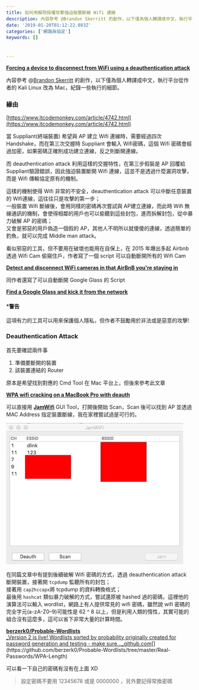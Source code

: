 ```yaml
---
title: 如何用解除授權攻擊強迫裝置斷線 Wifi 連線
description: 內容參考 @Brandon Skerritt 的創作，以下僅為個人轉譯成中文，執行平台從作者的 Kali Linux 改為 Mac，紀錄一些執行的細節。
date: '2019-01-20T01:12:22.083Z'
categories: ['網路與協定']
keywords: []

  
---
```


[**Forcing a device to disconnect from WiFi using a deauthentication attack**](https://hackernoon.com/forcing-a-device-to-disconnect-from-wifi-using-a-deauthentication-attack-f664b9940142)

內容參考 @[Brandon Skerritt](https://hackernoon.com/@brandonskerritt) 的創作，以下僅為個人轉譯成中文，執行平台從作者的 Kali Linux 改為 Mac，紀錄一些執行的細節。

### 緣由

[https://www.itcodemonkey.com/article/4742.html](https://www.itcodemonkey.com/article/4742.html)

當 Suppliant(終端裝置) 希望與 AP 建立 Wifi 連線時，需要經過四次 Handshake，而在第三次交握時 Suppliant 會輸入 Wifi密碼，這個 Wifi 密碼會經過加密，如果密碼正確則成功建立連線，反之則斷開連線。

而 deauthentication attack 利用這樣的交握特性，在第三步假裝是 AP 回覆給 Suppliant驗證錯誤，因此強迫裝置斷開 Wifi 連線，這並不是透過什麼漏洞攻擊，而是 Wifi 傳輸協定原有的機制。

這樣的機制使得 Wifi 非常的不安全，deauthentication attack 可以中斷任意裝置的 Wifi連線，這往往只是攻擊的第一步；  
一般裝置 Wifi 斷線後，會用同樣的密碼再次嘗試與 AP建立連線，而此時 Wifi 無線通訊的機制，會使得相鄰的用戶也可以偷聽到這些封包，進而拆解封包，從中暴力破解 AP 的密碼；  
又會是邪惡的用戶偽造一個假的 AP，其他人不明所以就傻傻的連線，透過簡單的釣魚，就可以完成 Middle man attack。

看似邪惡的工具，但不要用在破壞也能用在自保上，在 2015 年爆出多起 Airbnb 透過 Wifi Cam 偷窺住戶，作者寫了一個 script 可以自動斷開所有的 Wifi Cam

[**Detect and disconnect WiFi cameras in that AirBnB you're staying in**](https://julianoliver.com/output/log_2015-12-18_14-39)

同作者還寫了可以自動斷開 Google Glass 的 Script

[**Find a Google Glass and kick it from the network**](https://julianoliver.com/output/log_2014-05-30_20-52)

#### *警告

這項有力的工具可以用來保護個人隱私，但作者不鼓勵用於非法或是惡意的攻擊!

### Deauthentication Attack

首先要確認兩件事

1.  準備要斷開的裝置
2.  該裝置連結的 Router

原本是希望找到對應的 Cmd Tool 在 Mac 平台上，但後來參考此文章

[**WPA wifi cracking on a MacBook Pro with deauth**](https://louisabraham.github.io/articles/WPA-wifi-cracking-MBP.html)

可以直接用 [**JamWifi**](https://github.com/unixpickle/JamWiFi)  GUI Tool，打開後開始 Scan，Scan 後可以找到 AP 並透過 MAC Address 指定裝置斷線，我在家裡嘗試過是可行的。

![](/post/img/1__EugN6S__T4PU5Bd5__9eaJ2w.jpeg)

在同篇文章中有提到後續破解 Wifi 密碼的方式，透過 deauthentication attack 斷開裝置，接著開 `tcpdump`  監聽所有的封包；  
接著用 `cap2hccapx`將 tcpdump 的資料轉換格式；  
最後用 `hashcat`  類似暴力破解的方式，嘗試還原被 hashed 過的密碼，這裡他的演算法可以輸入 wordlist，網路上有人提供常見的 wifi 密碼，雖然說 wifi 密碼的完全字元(a-zA-Z0–9)可能性是 62 ^ 8 以上，但是利用人類的惰性，其實可能的組合沒有這麼多，這可以省下非常大量的計算時間。

[**berzerk0/Probable-Wordlists**  
_Version 2 is live! Wordlists sorted by probability originally created for password generation and testing - make sure…_github.com](https://github.com/berzerk0/Probable-Wordlists/tree/master/Real-Passwords/WPA-Length "https://github.com/berzerk0/Probable-Wordlists/tree/master/Real-Passwords/WPA-Length")[](https://github.com/berzerk0/Probable-Wordlists/tree/master/Real-Passwords/WPA-Length)

可以看一下自己的密碼有沒有在上面 XD

> 設定密碼不要用 12345678 或是 0000000 ，另外要記得常換密碼